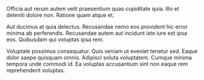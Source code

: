 Officia aut rerum autem velit praesentium quas cupiditate quia. Illo et deleniti dolore non. Ratione quam atque et.
 Aut ducimus at quia delectus. Recusandae nemo eos provident hic error minima ab perferendis. Recusandae autem aut incidunt iste iure est ipsa eos. Quibusdam qui voluptas ipsa rem.
 Voluptate possimus consequatur. Quis veniam ut eveniet tenetur sed. Eaque dolor saepe quisquam omnis. Adipisci soluta voluptatem. Cumque minima tempora unde commodi id. Ea voluptas accusantium sint non eaque rem reprehenderit voluptas.